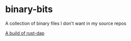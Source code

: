 # binary-bits
A collection of binary files I don't want in my source repos

[A build of rust-dap](https://raw.githubusercontent.com/9names/binary-bits/main/rust-dap-pico-ramexec-setclock.uf2)
